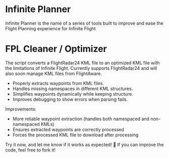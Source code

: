 # Infinite Planner
Infinite Planner is the name of a series of tools built to improve and ease the Flight Planning experience for Infinite Flight

# FPL Cleaner / Optimizer
The script converts a FlightRadar24 KML file to an optimized KML file with the limitations of Infinite Flight.
Currently supports FlightRadar24 and will also soon manage KML files from FlightAware.

- Properly extracts waypoints from KML files.
- Handles missing namespaces in different KML structures.
- Simplifies waypoints dynamically while keeping structure.
- Improves debugging to show errors when parsing fails.

Improvements:
- More reliable waypoint extraction (handles both namespaced and non-namespaced KMLs)
- Ensures extracted waypoints are correctly processed
- Forces the processed KML file to download after processing

Try it now, and let me know if it works as expected! 🚀
If you can improve the code, feel free to fork it!
